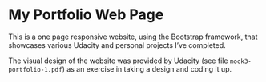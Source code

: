 # My Portfolio Web Page
This is a one page responsive website, using the Bootstrap framework, that
showcases various Udacity and personal projects I’ve completed.

The visual design of the website was provided by Udacity (see file
`mock3-portfolio-1.pdf`) as an exercise in taking a design and coding it up.